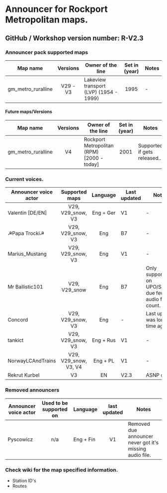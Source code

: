 # Announcer for Rockport Metropolitan maps.
## GitHub / Workshop version number: R-V2.3

### Announcer pack supported maps
| Map name | Versions | Owner of the line | Set in (year) | Notes
| -- | :--: | -- | :--: | --
| gm_metro_ruralline | V29 - V3 | Lakeview transport (LVP) (1954 - 1999) | 1995 | -

#### Future maps/Versions
| Map name | Versions | Owner of the line | Set in (year) | Notes
| -- | :--: | -- | :--: | --
| gm_metro_ruralline | V4 | Rockport Metropolitan (RPM) [2000 - today] | 2001 | Supported if gets released..

### Current voices.
| Announcer voice actor | Supported maps | Language | Last updated | Notes
| -- | :--: | :--: | -- | --
| Valentin [DE/EN] | V29, V29_snow, V3 | Eng + Ger | V1 | -
| ☭Papa Trocki☭ | V29, V29_snow, V3 | Eng | B7 | -
| Marius_Mustang | V29, V29_snow, V3 | Eng | V1 | -
| Mr Ballistic101 | V29, V29_snow | Eng | B7 | Only supported on UPO/Sarmat due few audio file count.
| Concord | V29, V29_snow, V3 | Eng | - | Last update was long time ago....
| tankict | V29, V29_snow, V3 | Eng + Rus | V1 | -
| NorwayLCAndTrains | V29, V29_snow, V3, V4 | Eng + PL | V1 | -
| Rekrut Kurbel | V3 | EN | V2.3 | ASNP only


### Removed announcers
| Announcer voice actor | Used to be supported on | Language | last updated | Notes
| -- | :--: | -- | :--: | --
| Pyscowicz | n/a | Eng + Fin | V1 | Removed due announcer never got it's missing audio file.

### Check wiki for the map specified information.
- Station ID's
- Routes
